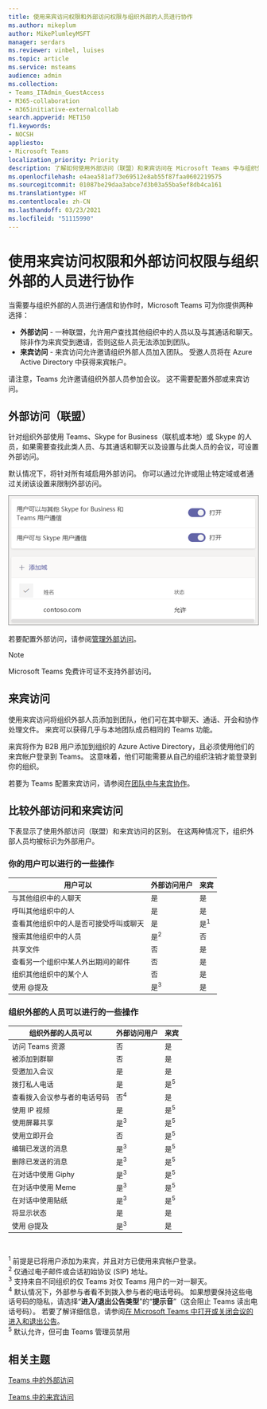 ```yaml
---
title: 使用来宾访问权限和外部访问权限与组织外部的人员进行协作
ms.author: mikeplum
author: MikePlumleyMSFT
manager: serdars
ms.reviewer: vinbel, luises
ms.topic: article
ms.service: msteams
audience: admin
ms.collection:
- Teams_ITAdmin_GuestAccess
- M365-collaboration
- m365initiative-externalcollab
search.appverid: MET150
f1.keywords:
- NOCSH
appliesto:
- Microsoft Teams
localization_priority: Priority
description: 了解如何使用外部访问（联盟）和来宾访问在 Microsoft Teams 中与组织外部的人员进行通话和聊天以及查找和添加这些人员。
ms.openlocfilehash: e4aea581af73e69512e8ab55f87faa0602219575
ms.sourcegitcommit: 01087be29daa3abce7d3b03a55ba5ef8db4ca161
ms.translationtype: HT
ms.contentlocale: zh-CN
ms.lasthandoff: 03/23/2021
ms.locfileid: "51115990"
---
```

# <a name="use-guest-access-and-external-access-to-collaborate-with-people-outside-your-organization"></a>使用来宾访问权限和外部访问权限与组织外部的人员进行协作

当需要与组织外部的人员进行通信和协作时，Microsoft Teams 可为你提供两种选择：

- **外部访问** - 一种联盟，允许用户查找其他组织中的人员以及与其通话和聊天。 除非作为来宾受到邀请，否则这些人员无法添加到团队。
- **来宾访问** - 来宾访问允许邀请组织外部人员加入团队。 受邀人员将在 Azure Active Directory 中获得来宾帐户。

请注意，Teams 允许邀请组织外部人员参加会议。 这不需要配置外部或来宾访问。

## <a name="external-access-federation"></a>外部访问（联盟）

针对组织外部使用 Teams、Skype for Business（联机或本地）或 Skype 的人员，如果需要查找此类人员、与其通话和聊天以及设置与此类人员的会议，可设置外部访问。 

默认情况下，将针对所有域启用外部访问。 你可以通过允许或阻止特定域或者通过关闭该设置来限制外部访问。

![外部访问设置的屏幕截图](media/external-access-federation-settings.png)

若要配置外部访问，请参阅[管理外部访问](manage-external-access.md)。 

>[!NOTE]
>Microsoft Teams 免费许可证不支持外部访问。

## <a name="guest-access"></a>来宾访问

使用来宾访问将组织外部人员添加到团队，他们可在其中聊天、通话、开会和协作处理文件。 来宾可以获得几乎与本地团队成员相同的 Teams 功能。

来宾将作为 B2B 用户添加到组织的 Azure Active Directory，且必须使用他们的来宾帐户登录到 Teams。 这意味着，他们可能需要从自己的组织注销才能登录到你的组织。

若要为 Teams 配置来宾访问，请参阅[在团队中与来宾协作](/microsoft-365/solutions/collaborate-as-team)。

## <a name="compare-external-and-guest-access"></a>比较外部访问和来宾访问

下表显示了使用外部访问（联盟）和来宾访问的区别。 在这两种情况下，组织外部人员均被标识为外部用户。

### <a name="things-your-users-can-do"></a>你的用户可以进行的一些操作

| 用户可以 | 外部访问用户 | 来宾 |
|---------|-----------------------|--------------------|
| 与其他组织中的人聊天 | 是 | 是 |
| 呼叫其他组织中的人 | 是 | 是 |
| 查看其他组织中的人是否可接受呼叫或聊天 | 是 | 是<sup>1</sup> |
| 搜索其他组织中的人员 | 是<sup>2</sup> | 否 |
| 共享文件 | 否 | 是 |
| 查看另一个组织中某人外出期间的邮件 | 否 | 是 |
| 组织其他组织中的某个人  | 否 | 是 |
| 使用 @提及 | 是<sup>3</sup> | 是 |

### <a name="things-people-outside-your-organization-can-do"></a>组织外部的人员可以进行的一些操作

| 组织外部的人员可以 | 外部访问用户 | 来宾 |
|---------|-----------------------|--------------------|
| 访问 Teams 资源 | 否 | 是 |
| 被添加到群聊 | 否 | 是 |
| 受邀加入会议 | 是 | 是 |
| 拨打私人电话 | 是 | 是<sup>5</sup> |
| 查看拨入会议参与者的电话号码 | 否<sup>4</sup> | 是 |
| 使用 IP 视频 | 是 | 是<sup>5</sup> |
| 使用屏幕共享 | 是<sup>3</sup> | 是<sup>5</sup> |
| 使用立即开会 | 否 | 是<sup>5</sup> |
| 编辑已发送的消息 | 是<sup>3</sup> | 是<sup>5</sup> |
| 删除已发送的消息 | 是<sup>3</sup> | 是<sup>5</sup> |
| 在对话中使用 Giphy | 是<sup>3</sup> | 是<sup>5</sup> |
| 在对话中使用 Meme | 是<sup>3</sup> | 是<sup>5</sup> |
| 在对话中使用贴纸 | 是<sup>3</sup> | 是<sup>5</sup> |
| 将显示状态 | 是 | 是 |
| 使用 @提及 | 是<sup>3</sup> | 是 |

<br>

<sup>1</sup> 前提是已将用户添加为来宾，并且对方已使用来宾帐户登录。<br>
<sup>2</sup> 仅通过电子邮件或会话初始协议 (SIP) 地址。<br>
<sup>3</sup> 支持来自不同组织的仅 Teams 对仅 Teams 用户的一对一聊天。 <br>
<sup>4</sup> 默认情况下，外部参与者看不到拨入参与者的电话号码。 如果想要保持这些电话号码的隐私，请选择“**进入/退出公告类型**”的“**提示音**”（这会阻止 Teams 读出电话号码）。 若要了解详细信息，请参阅[在 Microsoft Teams 中打开或关闭会议的进入和退出公告](turn-on-or-off-entry-and-exit-announcements-for-meetings-in-teams.md)。 <br>
<sup>5</sup> 默认允许，但可由 Teams 管理员禁用

## <a name="related-topics"></a>相关主题

[Teams 中的外部访问](manage-external-access.md)

[Teams 中的来宾访问](guest-access.md)